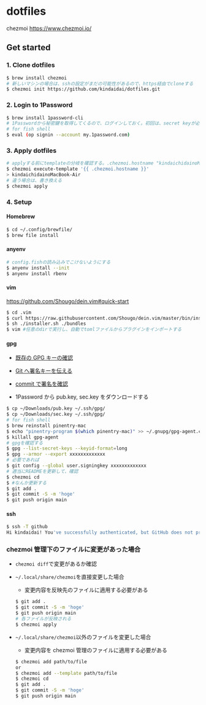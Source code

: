 # dotfiles

chezmoi https://www.chezmoi.io/

## Get started

### 1. Clone dotfiles

```sh
$ brew install chezmoi
# 新しいマシンの場合は、sshの設定がまだの可能性があるので、https経由でcloneする
$ chezmoi init https://github.com/kindaidai/dotfiles.git
```

### 2. Login to 1Password

```sh
$ brew install 1password-cli
# 1Passwordから秘密鍵を取得してくるので、ログインしておく。初回は、secret keyが必要
# for fish shell
$ eval (op signin --account my.1password.com)
```

### 3. Apply dotfiles

```sh
# applyする前にtemplateの分岐を確認する。.chezmoi.hostname "kindaichidainoMacBook-Air" みたいなのがある
$ chezmoi execute-template '{{ .chezmoi.hostname }}'
> kindaichidainoMacBook-Air
# 違う場合は、書き換える
$ chezmoi apply
```

### 4. Setup

#### Homebrew

```sh
$ cd ~/.config/brewfile/
$ brew file install
```

#### anyenv

```sh
# config.fishの読み込みでこけないようにする
$ anyenv install --init
$ anyenv install rbenv
```

#### vim

https://github.com/Shougo/dein.vim#quick-start

```sh
$ cd .vim
$ curl https://raw.githubusercontent.com/Shougo/dein.vim/master/bin/installer.sh > installer.sh
$ sh ./installer.sh ./bundles
$ vim #任意のdirで実行し、自動でtomlファイルからプラグインをインポートする
```

#### gpg

- [既存の GPG キーの確認](https://docs.github.com/ja/authentication/managing-commit-signature-verification/checking-for-existing-gpg-keys)

- [Git へ署名キーを伝える](https://docs.github.com/ja/authentication/managing-commit-signature-verification/telling-git-about-your-signing-key)
- [commit で署名を確認](https://docs.github.com/ja/authentication/managing-commit-signature-verification/signing-commits)
- 1Password から pub.key, sec.key をダウンロードする

```sh
$ cp ~/Downloads/pub.key ~/.ssh/gpg/
$ cp ~/Downloads/sec.key ~/.ssh/gpg/
# for fish shell
$ brew reinstall pinentry-mac
$ echo "pinentry-program $(which pinentry-mac)" >> ~/.gnupg/gpg-agent.conf
$ killall gpg-agent
# gpgを確認する
$ gpg --list-secret-keys --keyid-format=long
$ gpg --armor --export xxxxxxxxxxxxx
# 必要であれば
$ git config --global user.signingkey xxxxxxxxxxxxx
# 適当にREADMEを更新して、確認
$ chezmoi cd
$ #なんか更新する
$ git add .
$ git commit -S -m 'hoge'
$ git push origin main
```

#### ssh

```sh
$ ssh -T github
Hi kindaidai! You've successfully authenticated, but GitHub does not provide shell access.
```

### chezmoi 管理下のファイルに変更があった場合

- `chezmoi diff`で変更があるか確認

- `~/.local/share/chezmoi`を直接変更した場合

  - 変更内容を反映先のファイルに適用する必要がある

  ```sh
  $ git add .
  $ git commit -S -m 'hoge'
  $ git push origin main
  # 各ファイルが反映される
  $ chezmoi apply
  ```

- `~/.local/share/chezmoi`以外のファイルを変更した場合
  - 変更内容を chezmoi 管理のファイルに適用する必要がある
  ```sh
  $ chezmoi add path/to/file
  or
  $ chezmoi add --template path/to/file
  $ chezmoi cd
  $ git add .
  $ git commit -S -m 'hoge'
  $ git push origin main
  ```
